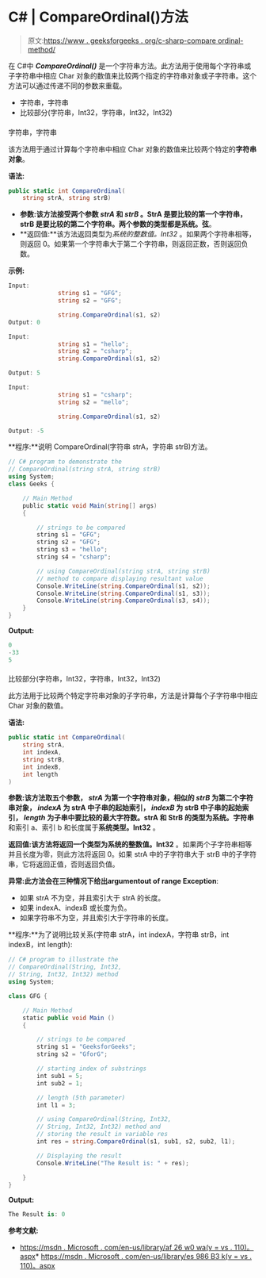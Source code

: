# C# | CompareOrdinal()方法

> 原文:[https://www . geeksforgeeks . org/c-sharp-compare ordinal-method/](https://www.geeksforgeeks.org/c-sharp-compareordinal-method/)

在 C#中 ***CompareOrdinal()*** 是一个字符串方法。此方法用于使用每个字符串或子字符串中相应 Char 对象的数值来比较两个指定的字符串对象或子字符串。这个方法可以通过传递不同的参数来重载。

*   字符串，字符串
*   比较部分(字符串，Int32，字符串，Int32，Int32)

#### 

字符串，字符串

该方法用于通过计算每个字符串中相应 Char 对象的数值来比较两个特定的**字符串对象**。

**语法:**

```cs
public static int CompareOrdinal(
    string strA, string strB)
```

*   **参数:**该方法接受两个参数 *strA* 和 *strB* 。StrA 是要比较的第一个字符串，strB 是要比较的第二个字符串。两个参数的类型都是**系统。弦**。
*   **返回值:**该方法返回类型为*系统的整数值。Int32* 。如果两个字符串相等，则返回 0。如果第一个字符串大于第二个字符串，则返回正数，否则返回负数。

**示例:**

```cs
Input: 
              string s1 = "GFG";    
              string s2 = "GFG"; 

              string.CompareOrdinal(s1, s2)
Output: 0

Input: 
              string s1 = "hello";    
              string s2 = "csharp"; 
              string.CompareOrdinal(s1, s2)

Output: 5

Input: 
              string s1 = "csharp";    
              string s2 = "mello";

              string.CompareOrdinal(s1, s2)

Output: -5

```

**程序:**说明 CompareOrdinal(字符串 strA，字符串 strB)方法。

```cs
// C# program to demonstrate the 
// CompareOrdinal(string strA, string strB)
using System;
class Geeks {

    // Main Method
    public static void Main(string[] args)
    {

        // strings to be compared
        string s1 = "GFG";    
        string s2 = "GFG"; 
        string s3 = "hello";
        string s4 = "csharp";

        // using CompareOrdinal(string strA, string strB)
        // method to compare displaying resultant value
        Console.WriteLine(string.CompareOrdinal(s1, s2));
        Console.WriteLine(string.CompareOrdinal(s1, s3));
        Console.WriteLine(string.CompareOrdinal(s3, s4));
    }
}
```

**Output:**

```cs
0
-33
5

```

#### 

比较部分(字符串，Int32，字符串，Int32，Int32)

此方法用于比较两个特定字符串对象的子字符串，方法是计算每个子字符串中相应 Char 对象的数值。

**语法:**

```cs
public static int CompareOrdinal(
    string strA,
    int indexA,
    string strB,
    int indexB,
    int length
)

```

**参数:**该方法取五个参数， *strA* 为第一个字符串对象，相似的 *strB* 为第二个字符串对象， *indexA* 为 strA 中子串的起始索引， *indexB* 为 strB 中子串的起始索引， *length* 为子串中要比较的最大字符数。strA 和 StrB 的类型为**系统。字符串**和索引 a、索引 b 和长度属于**系统类型。Int32** 。

**返回值:**该方法将返回一个类型为**系统的整数值。Int32** 。如果两个子字符串相等并且长度为零，则此方法将返回 0。如果 strA 中的子字符串大于 strB 中的子字符串，它将返回正值，否则返回负值。

**异常:**此方法会在三种情况下给出**argumentout of range Exception**:

*   如果 strA 不为空，并且索引大于 strA 的长度。
*   如果 indexA、indexB 或长度为负。
*   如果字符串不为空，并且索引大于字符串的长度。

**程序:**为了说明比较关系(字符串 strA，int indexA，字符串 strB，int indexB，int length):

```cs
// C# program to illustrate the 
// CompareOrdinal(String, Int32, 
// String, Int32, Int32) method
using System;

class GFG {

    // Main Method
    static public void Main ()
    {

        // strings to be compared
        string s1 = "GeeksforGeeks";    
        string s2 = "GforG";

        // starting index of substrings
        int sub1 = 5;
        int sub2 = 1;

        // length (5th parameter)
        int l1 = 3;

        // using CompareOrdinal(String, Int32, 
        // String, Int32, Int32) method and 
        // storing the result in variable res
        int res = string.CompareOrdinal(s1, sub1, s2, sub2, l1);

        // Displaying the result
        Console.WriteLine("The Result is: " + res);

    }
}
```

**Output:**

```cs
The Result is: 0

```

**参考文献:**

*   [https://msdn . Microsoft . com/en-us/library/af 26 w0 wa(v = vs . 110)。aspx](https://msdn.microsoft.com/en-us/library/af26w0wa(v=vs.110).aspx)*   [https://msdn . Microsoft . com/en-us/library/es 986 B3 k(v = vs . 110)。aspx](https://msdn.microsoft.com/en-us/library/es986b3k(v=vs.110).aspx)